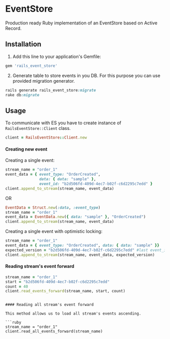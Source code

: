 # EventStore

Production ready Ruby implementation of an EventStore based on Active Record.

## Installation

1. Add this line to your application's Gemfile:

```ruby
gem 'rails_event_store'
```

2. Generate table to store events in you DB. For this purpose you can use provided migration generator.

```ruby
rails generate rails_event_store:migrate
rake db:migrate
```

## Usage

To communicate with ES you have to create instance of `RailsEventStore::Client` class.

```ruby
client = RailsEventStore::Client.new
```

#### Creating new event

Creating a single event:

```ruby
stream_name = "order_1"
event_data = { event_type: "OrderCreated",
               data: { data: "sample" },
               event_id: "b2d506fd-409d-4ec7-b02f-c6d2295c7edd" }
client.append_to_stream(stream_name, event_data)
```

OR

```ruby
EventData = Struct.new(:data, :event_type)
stream_name = "order_1"
event_data = EventData.new({ data: "sample" }, "OrderCreated")
client.append_to_stream(stream_name, event_data)
```

Creating a single event with optimistic locking:

```ruby
stream_name = "order_1"
event_data = { event_type: "OrderCreated", data: { data: "sample" }}
expected_version = "b2d506fd-409d-4ec7-b02f-c6d2295c7edd" #last event_id
client.append_to_stream(stream_name, event_data, expected_version)
```

#### Reading stream's event forward

```ruby
stream_name = "order_1"
start = "b2d506fd-409d-4ec7-b02f-c6d2295c7edd"
count = 40
client.read_events_forward(stream_name, start, count)
```

```

#### Reading all stream's event forward

This method allows us to load all stream's events ascending.

```ruby
stream_name = "order_1"
client.read_all_events_forward(stream_name)
```



